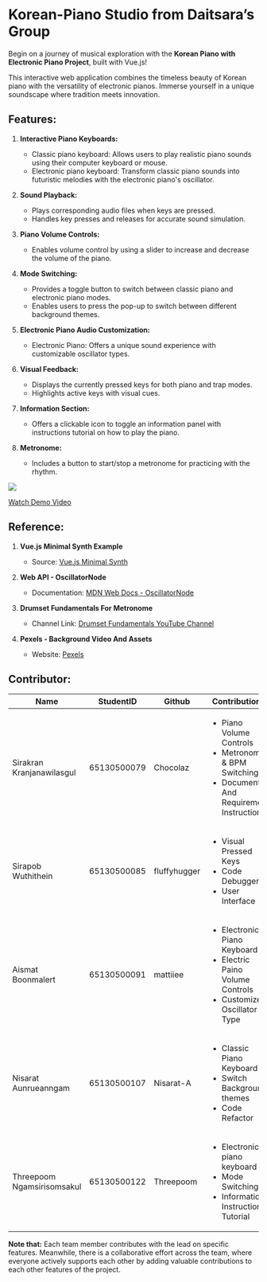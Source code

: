 # Korean-Piano Studio from Daitsara’s Group

Begin on a journey of musical exploration with the **Korean Piano with Electronic Piano Project**, built with Vue.js!

This interactive web application combines the timeless beauty of Korean piano with the versatility of electronic pianos. Immerse yourself in a unique soundscape where tradition meets innovation.

## Features:

1. **Interactive Piano Keyboards:**
   - Classic piano keyboard: Allows users to play realistic piano sounds using their computer keyboard or mouse. 
   - Electronic piano keyboard: Transform classic piano sounds into futuristic melodies with the electronic piano's oscillator.

2. **Sound Playback:**
   - Plays corresponding audio files when keys are pressed.
   - Handles key presses and releases for accurate sound simulation.

3. **Piano Volume Controls:**
   - Enables volume control by using a slider to increase and decrease the volume of the piano.

4. **Mode Switching:**
   - Provides a toggle button to switch between classic piano and electronic piano modes.
   - Enables users to press the pop-up to switch between different background themes.

5. **Electronic Piano Audio Customization:**
   - Electronic Piano: Offers a unique sound experience with customizable oscillator types.

6. **Visual Feedback:**
   - Displays the currently pressed keys for both piano and trap modes.
   - Highlights active keys with visual cues.

7. **Information Section:**
   - Offers a clickable icon to toggle an information panel with instructions tutorial on how to play the piano.

8. **Metronome:**
   - Includes a button to start/stop a metronome for practicing with the rhythm.

<img src="./material/figma/demo.png"/>


[Watch Demo Video](./material/DemoProject.mp4)
## Reference:

1. **Vue.js Minimal Synth Example**
   - Source: [Vue.js Minimal Synth](https://vuejsexamples.com/a-minimal-synth-with-an-oscillator-and-adsr-envelope-built-with-vue-js/)

2. **Web API - OscillatorNode**
   - Documentation: [MDN Web Docs - OscillatorNode](https://developer.mozilla.org/en-US/docs/Web/API/OscillatorNode)

3. **Drumset Fundamentals For Metronome**
   - Channel Link: [Drumset Fundamentals YouTube Channel](https://www.youtube.com/@DrumsetFundamentals)

4. **Pexels - Background Video And Assets**
   - Website: [Pexels](https://www.pexels.com)


## Contributor:
<table>
  <thead>
    <tr>
      <th>Name</th>
      <th>StudentID</th>
      <th>Github</th>
      <th>Contributions</th>
      <th>Percentage</th>
    </tr>
  </thead>
  <tbody>
    <tr>
      <td>Sirakran Kranjanawilasgul</td>
      <td>65130500079</td>
      <td>Chocolaz</td>
      <td>
        <ul>
          <li>Piano Volume Controls</li>
          <li>Metronome & BPM Switching</li>
          <li>Document And Requirement Instruction</li>
        </ul>
      </td>
      <td>20%</td>
    </tr>
    <tr>
      <td>Sirapob Wuthithein</td>
      <td>65130500085</td>
      <td>fluffyhugger</td>
      <td>
        <ul>
          <li>Visual Pressed Keys</li>
          <li>Code Debugger</li>
          <li>User Interface</li>
        </ul>
      </td>
      <td>20%</td>
    </tr>
    <tr>
      <td>Aismat Boonmalert</td>
      <td>65130500091</td>
      <td>mattiiee</td>
      <td>
        <ul>
          <li>Electronic Piano Keyboard</li>
          <li>Electric Paino Volume Controls</li>
          <li>Customize Oscillator Type</li>
        </ul>
      </td>
      <td>20%</td>
    </tr>
    <tr>
      <td>Nisarat Aunrueanngam</td>
      <td>65130500107</td>
      <td>Nisarat-A</td>
      <td>
        <ul>
          <li>Classic Piano Keyboard</li>
          <li>Switch Background themes</li>
          <li>Code Refactor</li>
        </ul>
      </td>
      <td>20%</td>
    </tr>
    <tr>
      <td>Threepoom Ngamsirisomsakul</td>
      <td>65130500122</td>
      <td>Threepoom</td>
      <td>
        <ul>
          <li>Electronic piano keyboard</li>
          <li>Mode Switching</li>
          <li>Information Instructions Tutorial</li>
        </ul>
      </td>
      <td>20%</td>
    </tr>
  </tbody>
</table>

**Note that:** 
Each team member contributes with the lead on specific features. Meanwhile, there is a collaborative effort across the team, where everyone actively supports each other by adding valuable contributions to each other features of the project.







